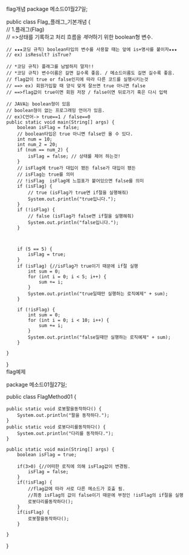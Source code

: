 flag개념
package 메소드01월27일;

public class Flag_플래그_기본개념 {  
	// 1.플래그(Flag)  
	// =>상태를 기록하고 처리 흐름을 *제어*하기 위한 boolean형 변수.

	// ★★★코딩 규칙) boolean타입의 변수를 사용할 때는 앞에 is+명사를 붙이자★★★
	// ex) isResult? isTrue?

	// *코딩 규칙) 플래그를 남발하지 말자!!
	// *코딩 규칙) 변수이름은 길면 길수록 좋음. / 메소드이름도 길면 길수록 좋음.
	// flag값이 true or false인지에 따라 다른 코드를 실행시키는것
	// ==> ex) 회원가입할 때 양식 맞게 잘쓰면 true 아니면 false
	// ==>flag값이 true이면 회원 저장 / false이면 뒤로가기 혹은 다시 입력
    
	// JAVA는 boolean형이 있음
	// boolean형이 없는 프로그래밍 언어가 있음.
	// ex)C언어-> true==1 / false==0
	public static void main(String[] args) {
		boolean isFlag = false;
		// boolean타입은 true 아니면 false만 올 수 있다.
		int num = 10;
		int num_2 = 20;
		if (num == num_2) {
			isFlag = false; // 상태를 제어 하는것!
		}
		// isFlag에 true가 대입이 됐든 false가 대입이 됐든 
		// isFlag는 true를 의미
		// !isFlag  isFlag에 느낌표가 붙어있으면 false를 의미
		if (isFlag) {
			// true (isFlag가 true면 if절을 실행해줘)
			System.out.println("true입니다.");
		}
		if (!isFlag) {
			// false (isFlag가 false면 if절을 실행해줘)
			System.out.println("false입니다.");
		}
		
		
		
		if (5 == 5) {
			isFlag = true;
		}
		if (isFlag) {//isFlag가 true이기 때문에 if절 실행
			int sum = 0;
			for (int i = 0; i < 5; i++) {
				sum += i;
			}
			System.out.println("true일때만 실행하는 로직예제" + sum);
		}

		if (!isFlag) {
			int sum = 0;
			for (int i = 0; i < 10; i++) {
				sum += i;
			}
			System.out.println("false일때만 실행하는 로직예제" + sum);
		}

	}

}  
flag예제  

package 메소드01월27일;

public class FlagMethod01 {
	
	
	public static void 로봇팔을동작하다() {
		System.out.println("팔을 동작하다.");
	}
	public static void 로봇다리를동작하다() {
		System.out.println("다리를 동작하다.");
	}

	public static void main(String[] args) {
		boolean isFlag = true;
		
		if(3>0) {//어떠한 로직에 의해 isFlag값이 변경됨.
			isFlag = false;
		}
		if(!isFlag) {
			//flag값에 따라 서로 다른 메소드가 호출 됨.
			//최종 isFlag의 값이 false이기 때문에 부정인 !isFlag의 if절을 실행
			로봇다리를동작하다();
		}
		if(isFlag) {
			로봇팔을동작하다();
		}

	}

}